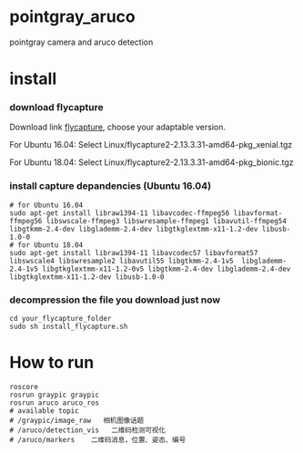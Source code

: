 # pointgray_aruco
pointgray camera and aruco detection

# install

### download flycapture
Download link [flycapture](https://flir.app.boxcn.net/v/Flycapture2SDK), choose your adaptable version.

For Ubuntu 16.04:
Select Linux/flycapture2-2.13.3.31-amd64-pkg_xenial.tgz

For Ubuntu 18.04:
Select Linux/flycapture2-2.13.3.31-amd64-pkg_bionic.tgz

### install capture depandencies (Ubuntu 16.04)
```
# for Ubuntu 16.04
sudo apt-get install libraw1394-11 libavcodec-ffmpeg56 libavformat-ffmpeg56 libswscale-ffmpeg3 libswresample-ffmpeg1 libavutil-ffmpeg54 libgtkmm-2.4-dev libglademm-2.4-dev libgtkglextmm-x11-1.2-dev libusb-1.0-0
# for Ubuntu 18.04
sudo apt-get install libraw1394-11 libavcodec57 libavformat57 libswscale4 libswresample2 libavutil55 libgtkmm-2.4-1v5  libglademm-2.4-1v5 libgtkglextmm-x11-1.2-0v5 libgtkmm-2.4-dev libglademm-2.4-dev libgtkglextmm-x11-1.2-dev libusb-1.0-0
```
### decompression the file you download just now 

```
cd your_flycapture_folder
sudo sh install_flycapture.sh
```

# How to run
```
roscore
rosrun graypic graypic
rosrun aruco aruco_ros
# available topic
# /graypic/image_raw   相机图像话题
# /aruco/detection_vis   二维码检测可视化
# /aruco/markers    二维码消息，位置、姿态、编号
```

